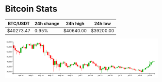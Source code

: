 # Bitcoin Stats

BTC/USDT|24h change|24h high|24h low|
|---|---|---|---|
|$40273.47|0.95%|$40640.00|$39200.00|

<img src="./chart.svg">
